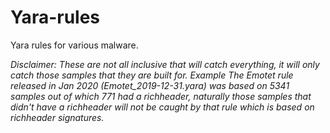 # Yara-rules
Yara rules for various malware.

*Disclaimer: These are not all inclusive that will catch everything, it will only catch those samples that they are built for. Example The Emotet rule released in Jan 2020 (Emotet_2019-12-31.yara) was based on 5341 samples out of which 771 had a richheader, naturally those samples that didn't have a richheader will not be caught by that rule which is based on richheader signatures.*
